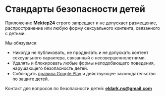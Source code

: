 # Стандарты безопасности детей

Приложение **Mektep24** строго запрещает и не допускает размещение, распространение или любую форму сексуального контента, связанного с детьми.

Мы обязуемся:

- Никогда не публиковать, не продвигать и не допускать контент сексуального характера, связанный с несовершеннолетними.
- Удалять и блокировать любые формы неподобающего поведения, нарушающего безопасность детей.
- Соблюдать [правила Google Play](https://support.google.com/googleplay/android-developer/answer/10208820) и действующее законодательство по защите детей.

Контакт для вопросов по безопасности детей: **eldark.ns@gmail.com**
